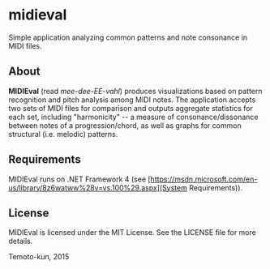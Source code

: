 # midieval
Simple application analyzing common patterns and note consonance in MIDI files.

## About
**MIDIEval** (read *mee-dee-EE-vahl*) produces visualizations based on pattern recognition and pitch analysis among MIDI notes. The application accepts two sets of MIDI files for comparison and outputs aggregate statistics for each set, including "harmonicity" -- a measure of consonance/dissonance between notes of a progression/chord, as well as graphs for common structural (i.e. melodic) patterns.

## Requirements
MIDIEval runs on .NET Framework 4 (see [https://msdn.microsoft.com/en-us/library/8z6watww%28v=vs.100%29.aspx](System Requirements)).

## License
MIDIEval is licensed under the MIT License. See the LICENSE file for more details.

Temoto-kun, 2015

